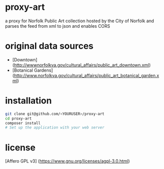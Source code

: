 proxy-art
=========

a proxy for Norfolk Public Art collection hosted by the City of Norfolk and parses the feed from xml to json and enables CORS

original data sources
=====================
* [Downtown] (http://wwwnorfolkva.gov/cultural_affairs/public_art_downtown.xml)
* [Botanical Gardens] (http://www.norfolkva.gov/cultural_affairs/public_art_botanical_garden.xml)

installation
============
```bash
git clone git@github.com/<YOURUSER>/proxy-art
cd proxy-art
composer install
# Set up the application with your web server
```

license
=======

[Affero GPL v3] (https://www.gnu.org/licenses/agpl-3.0.html)
